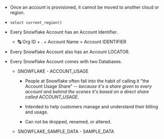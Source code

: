 - Once an account is provisioned, it cannot be moved to another cloud or region. 

- `select current_region()`

- Every Snowflake Account has an Account Identifier.

    - 🔠 Org ID + . + Account Name =  Account IDENTIFIER

- Every Snowflake Account also has an Account LOCATOR.

- Every Snowflake Account comes with two Databases. 

    - SNOWFLAKE - ACCOUNT_USAGE

        - People at Snowflake often fall into the habit of calling it "the Account Usage Share" -- _because it's a share given to every account and behind the scenes it's based on a direct share called ACCOUNT_USAGE_.

        - Intended to help customers manage and understand their billing and usage. 

        - Can not be dropped, renamed, or altered.

    - SNOWFLAKE_SAMPLE_DATA - SAMPLE_DATA